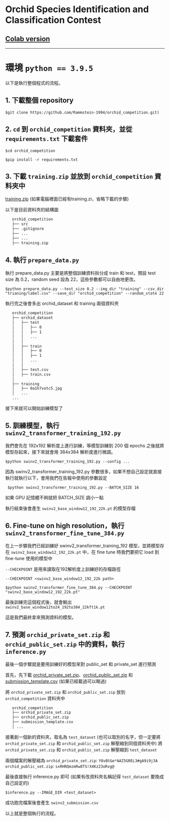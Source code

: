 # Orchid Species Identification and Classification Contest

## [Colab version](https://colab.research.google.com/drive/11_yGGLCv-MORehj59de9q-O1Skx4dZBc)

-----------------------------------------------------------------

# 環境 `python == 3.9.5` 

以下是執行整個程式的流程。
## 1. 下載整個 repository
    $git clone https://github.com/Rammstein-1994/orchid_competition.git)

## 2. `cd` 到 `orchid_competition` 資料夾，並從 `requirements.txt` 下載套件
`$cd orchid_competition`

`$pip install -r requirements.txt`

## 3. 下載 `training.zip` 並放到 `orchid_competition` 資料夾中
[training.zip](https://drive.google.com/file/d/1KT_mJEdYtOXF79gdwgQsjmZQfzQS3ApU/view?usp=sharing) (如果電腦裡面已經有training.zi，省略下載的步驟)

以下是目前資料夾的結構圖
```bash
   orchid_competition
   ├── src
   ├── .gitignore
   ├── ...
   ├── ...
   ├── training.zip
```
## 4. 執行 `prepare_data.py`

執行 prepare_data.py 主要是將整個訓練資料拆分成 train 和 test，預設 test size 為 0.2，random seed 設為 22，這些參數都可以自由地更改。

    $python prepare_data.py --test_size 0.2 --img_dir "training" --csv_dir "trianing/label.csv" --save_dir "orchid_competition" --random_state 22

執行完之後會多出 orchid_dataset 和 training 兩個資料夾

```bash
   orchid_competition
   ├── orchid_dataset
   │   ├── test 
   │   │   ├── 0
   │   │   ├── 1
   │   │   ...
   │   │ 
   │   ├── train
   │   │   ├── 0
   │   │   ├── 1
   │   │   ...
   │   │
   │   ├── test.csv
   │   ├── train.csv
   │ 
   ├── training
   │   ├── 0a1h7votc5.jpg
   │   ...
   ...
```
接下來就可以開始訓練模型了
## 5. 訓練模型，執行 `swinv2_transformer_training_192.py`

我們會先在 192x192 解析度上進行訓練，等模型訓練到 200 個 epochs 之後就將模型存起來，接下來就會用 384x384 解析度進行微調。

    $python swinv2_transformer_training_192.py --config ...

因為 swinv2_transformer_training_192.py 參數很多，如果不想自己設定就直接執行就執行以下，會用我們在告報中使用的參數設定

     $python swinv2_transformer_training_192.py --BATCH_SIZE 16

如果 GPU 記憶體不夠就把 BATCH_SIZE 調小一點

執行結束後會產生 `swinv2_base_window12_192_22k.pt` 的模型存檔

## 6. Fine-tune on high resolution，執行 `swinv2_transformer_fine_tune_384.py`

在上一步驟我們已經訓練好 swinv2_transformer_training_192 模型，並將模型存在 `swinv2_base_window12_192_22k.pt` 中，在 fine tune 時我們要把它 load 到 fine-tune 使用的模型中

`--CHECKPOINT` 是用來讀取在192解析度上訓練好的存檔路徑

`--CHECKPOINT <swinv2_base_window12_192_22k path>`

    $python swinv2_transformer_fine_tune_384.py --CHECKPOINT "swinv2_base_window12_192_22k.pt"

最後訓練完這個程式後，就會輸出 `swinv2_base_window12to24_192to384_22kft1k.pt`

這是我們最終拿來預測資料的模型。


## 7. 預測 `orchid_private_set.zip` 和 `orchid_public_set.zip` 中的資料，執行 `inference.py`

最後一個步驟就是要用訓練好的模型來對 public_set 和 private_set 進行預測

首先，先下載 [orchid_private_set.zip](https://drive.google.com/file/d/1Qt5jcyZYnoykcwbkCjRpTHCJWf-JB1Vm/view?usp=sharing)、[orchid_public_set.zip](https://drive.google.com/file/d/18VYedKncZwsru5NgVFDTtHpRZAHf2-zE/view?usp=sharing) 和 [submission_template.csv](https://drive.google.com/file/d/1ZYeBeTvHM3OW9hvZV0u7zRNKHyUH9LWf/view?usp=sharing) (如果已經載過可以略過)



將 `orchid_private_set.zip` 和 `orchid_public_set.zip` 放到 `orchid_competition` 資料夾中

```bash
   orchid_competition
   ├── orchid_private_set.zip
   ├── orchid_public_set.zip
   ├── submission_template.csv
   │ ...

```

接著創一個新的資料夾，取名為 `test_dataset` (也可以取別的名字，但一定要將 `orchid_private_set.zip` 和 `orchid_public_set.zip` 解壓縮到同個資料夾中)
將 `orchid_private_set.zip` 和 `orchid_public_set.zip` 解壓縮到 `test_dataset`

兩個檔案的解壓縮為 
`orchid_private_set.zip`: `Y8vBt&e*AAZ5GREL3#gA9i9j3A`
`orchid_public_set.zip`: `sxRHRQmzmRw8TS!X4Kz23oRvg@`

最後直接執行 inference.py 即可 (如果有改資料夾名稱記得 `test_dataset` 要換成自己設定的)

    $inference.py --IMAGE_DIR <test_dataset>

成功跑完檔案後會產生 `swinv2_submission.csv`

以上就是整個執行的流程。


